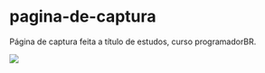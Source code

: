 # pagina-de-captura
Página de captura feita a título de estudos, curso programadorBR.


<img src="https://i.ibb.co/g4607Cn/Screenshot-1.png">
